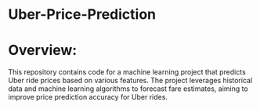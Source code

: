 # Uber-Price-Prediction
# Overview:
This repository contains code for a machine learning project that predicts Uber ride prices based on various features. The project leverages historical data and machine learning algorithms to forecast fare estimates, aiming to improve price prediction accuracy for Uber rides.
